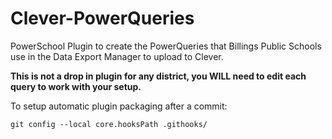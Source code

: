 # Clever-PowerQueries

PowerSchool Plugin to create the PowerQueries that Billings Public Schools use in the Data Export Manager to upload to Clever.

**This is not a drop in plugin for any district, you WILL need to edit each query to work with your setup.**

To setup automatic plugin packaging after a commit:

```
git config --local core.hooksPath .githooks/
```
